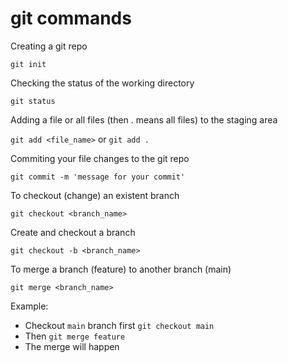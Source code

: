 # git commands

Creating a git repo

```git init```

Checking the status of the working directory 

```git status```

Adding a file or all files (then . means all files) to the staging area

```git add <file_name>``` or ```git add .```

Commiting your file changes to the git repo

```git commit -m 'message for your commit'```

To checkout (change) an existent branch

```git checkout <branch_name>```

Create and checkout a branch

```git checkout -b <branch_name>```

To merge a branch (feature) to another branch (main)

```git merge <branch_name>```

Example:
+ Checkout `main` branch first ```git checkout main```
+ Then ```git merge feature```
+ The merge will happen

